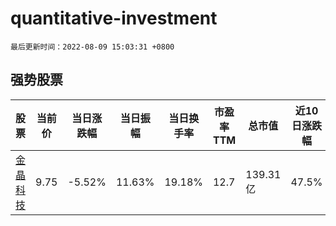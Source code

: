 # quantitative-investment

`最后更新时间：2022-08-09 15:03:31 +0800`

## 强势股票

|股票|当前价|当日涨跌幅|当日振幅|当日换手率|市盈率TTM|总市值|近10日涨跌幅|
|----|----|----|----|----|----|----|----|
|[金晶科技](https://xueqiu.com/S/SH600586)|9.75|-5.52%|11.63%|19.18%|12.7|139.31亿|47.5%|
